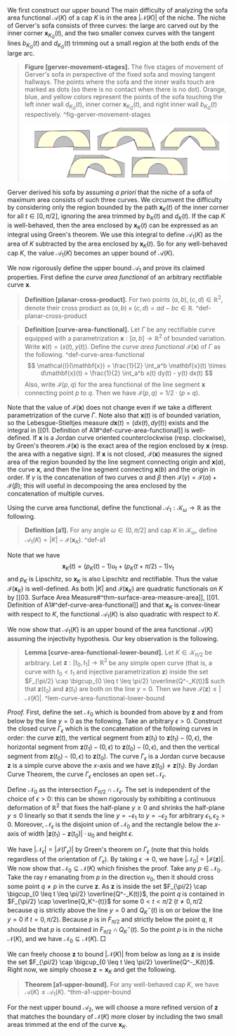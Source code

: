 We first construct our upper bound The main difficulty of analyzing the sofa area functional $\mathcal{A}(K)$ of a cap $K$ is in the area $\left| \mathcal{N}(K) \right|$ of the niche. The niche of Gerver's sofa consists of three curves: the large arc carved out by the inner corner $\mathbf{x}_{K_G}(t)$, and the two smaller convex curves with the tangent lines $b_{K_G}(t)$ and $d_{K_G}(t)$ trimming out a small region at the both ends of the large arc.

> __Figure [gerver-movement-stages].__ The five stages of movement of Gerver's sofa in perspective of the fixed sofa and moving tangent hallways. The points where the sofa and the inner walls touch are marked as dots (so there is no contact when there is no dot). Orange, blue, and yellow colors represent the points of the sofa touching the left inner wall $d_{K_G}(t)$, inner corner $\mathbf{x}_{K_G}(t)$, and right inner wall $b_{K_G}(t)$ respectively. ^fig-gerver-movement-stages
> 
> ![100%](images/gerver-movement-stages.svg)

Gerver derived his sofa by assuming _a priori_ that the niche of a sofa of maximum area consists of such three curves. We circumvent the difficulty by considering only the region bounded by the path $\mathbf{x}_K(t)$ of the inner corner for all $t \in [0, \pi/2]$, ignoring the area trimmed by $b_{K}(t)$ and $d_{K}(t)$. If the cap $K$ is well-behaved, then the area enclosed by $\mathbf{x}_K(t)$ can be expressed as an integral using Green's theorem. We use this integral to define $\mathcal{A}_1(K)$ as the area of $K$ subtracted by the area enclosed by $\mathbf{x}_K(t)$. So for any well-behaved cap $K$, the value $\mathcal{A}_1(K)$ becomes an upper bound of $\mathcal{A}(K)$.

We now rigorously define the upper bound $\mathcal{A}_1$ and prove its claimed properties. First define the _curve area functional_ of an arbitrary rectifiable curve $\mathbf{x}$.

> __Definition [planar-cross-product].__ For two points $(a, b), (c, d) \in \mathbb{R}^2$, denote their cross product as $(a, b) \times (c, d) = ad - bc \in \mathbb{R}$. ^def-planar-cross-product

> __Definition [curve-area-functional].__ Let $\Gamma$ be any rectifiable curve equipped with a parametrization $\mathbf{x} : [a, b] \to \mathbb{R}^2$ of bounded variation. Write $\mathbf{x}(t) = (x(t), y(t))$. Define the _curve area functional_ $\mathcal{I}(\mathbf{x})$ of $\Gamma$ as the following. ^def-curve-area-functional
$$
\mathcal{I}(\mathbf{x}) = \frac{1}{2} \int_a^b \mathbf{x}(t) \times d\mathbf{x}(t) = \frac{1}{2} \int_a^b x(t) dy(t) - y(t) dx(t)
$$
> Also, write $\mathcal{I}(p, q)$ for the area functional of the line segment $\mathbf{x}$ connecting point $p$ to $q$. Then we have $\mathcal{I}(p, q) = 1/2 \cdot (p \times q)$.

Note that the value of $\mathcal{I}(\mathbf{x})$ does not change even if we take a different parametrization of the curve $\Gamma$. Note also that $\mathbf{x}(t)$ is of bounded variation, so the Lebesgue-Stieltjes measure $d \mathbf{x}(t) = (dx(t), dy(t))$ exists and the integral in [[01. Definition of A1#^def-curve-area-functional]] is well-defined. If $\mathbf{x}$ is a Jordan curve oriented counterclockwise (resp. clockwise), by Green's theorem $\mathcal{I}(\mathbf{x})$ is the exact area of the region enclosed by $\mathbf{x}$ (resp. the area with a negative sign). If $\mathbf{x}$ is not closed, $\mathcal{I}(\mathbf{x})$ measures the signed area of the region bounded by the line segment connecting origin and $\mathbf{x}(a)$, the curve $\mathbf{x}$, and then the line segment connecting $\mathbf{x}(b)$ and the origin in order. If $\gamma$ is the concatenation of two curves $\alpha$ and $\beta$ then $\mathcal{I}(\gamma) = \mathcal{I}(\alpha) + \mathcal{I}(\beta)$; this will useful in decomposing the area enclosed by the concatenation of multiple curves.

Using the curve area functional, define the functional $\mathcal{A}_1 : \mathcal{K}_\omega \to \mathbb{R}$ as the following.

> __Definition [a1].__ For any angle $\omega \in (0, \pi/2]$ and cap $K$ in $\mathcal{K}_\omega$, define $\mathcal{A}_1(K) = |K| - \mathcal{I}(\mathbf{x}_K)$. ^def-a1

Note that we have
$$
\mathbf{x}_K(t) = (p_K(t) - 1) u_t + (p_K(t + \pi/2) - 1) v_t
$$
and $p_K$ is Lipschitz, so $\mathbf{x}_K$ is also Lipschitz and rectifiable. Thus the value $\mathcal{I}(\mathbf{x}_K)$ is well-defined. As both $|K|$ and $\mathcal{I}(\mathbf{x}_K)$ are quadratic functionals on $K$ by [[03. Surface Area Measure#^thm-surface-area-measure-area]], [[01. Definition of A1#^def-curve-area-functional]] and that $\mathbf{x}_K$ is convex-linear with respect to $K$, the functional $\mathcal{A}_1(K)$ is also quadratic with respect to $K$.

We now show that $\mathcal{A}_1(K)$ is an upper bound of the area functional $\mathcal{A}(K)$ assuming the injectivity hypothesis. Our key observation is the following.

> __Lemma [curve-area-functional-lower-bound].__ Let $K \in \mathcal{K}_{\pi/2}$ be arbitrary. Let $\mathbf{z} : [t_0, t_1] \to \mathbb{R}^2$ be any simple open curve (that is, a curve with $t_0 < t_1$ and injective parametrization $\mathbf{z}$) inside the set $F_{\pi/2} \cap \bigcup_{0 \leq t \leq \pi/2} \overline{Q^-_K(t)}$ such that $\mathbf{z}(t_0)$ and $\mathbf{z}(t_1)$ are both on the line $y=0$. Then we have $\mathcal{I}(\mathbf{z}) \leq |\mathcal{N}(K)|$. ^lem-curve-area-functional-lower-bound

_Proof._ First, define the set $\mathcal{N}_0$ which is bounded from above by $\mathbf{z}$ and from below by the line $y=0$ as the following. Take an arbitrary $\epsilon > 0$. Construct the closed curve $\Gamma_{\epsilon}$ which is the concatenation of the following curves in order: the curve $\mathbf{z}(t)$, the vertical segment from $\mathbf{z}(t_1)$ to  $\mathbf{z}(t_1) - (0, \epsilon)$, the horizontal segment from $\mathbf{z}(t_1) - (0, \epsilon)$ to $\mathbf{z}(t_0) - (0, \epsilon)$, and then the vertical segment from $\mathbf{z}(t_0) - (0, \epsilon)$ to $\mathbf{z}(t_0)$. The curve $\Gamma_{\epsilon}$ is a Jordan curve because $\mathbf{z}$ is a simple curve above the $x$-axis and we have $\mathbf{z}(t_0) \neq \mathbf{z}(t_1)$. By Jordan Curve Theorem, the curve $\Gamma_\epsilon$ encloses an open set $\mathcal{N}_\epsilon$. 

Define $\mathcal{N}_0$ as the intersection $F_{\pi/2} \cap \mathcal{N}_{\epsilon}$. The set is independent of the choice of $\epsilon > 0$: this can be shown rigorously by exhibiting a continuous deformation of $\mathbb{R}^2$ that fixes the half-plane $y \geq 0$ and shrinks the half-plane $y \leq 0$ linearly so that it sends the line $y=-\epsilon_1$ to $y=-\epsilon_2$ for arbitrary $\epsilon_1, \epsilon_2 > 0$. Moreover, $\mathcal{N}_{\epsilon}$ is the disjoint union of $\mathcal{N}_0$ and the rectangle below the $x$-axis of width $\left| \mathbf{z}(t_1) - \mathbf{z}(t_0) \right|\cdot u_0$ and height $\epsilon$.

We have $\left| \mathcal{N}_\epsilon \right| = \left| \mathcal{I}(\Gamma_\epsilon) \right|$ by Green's theorem on $\Gamma_\epsilon$ (note that this holds regardless of the orientation of $\Gamma_\epsilon$). By taking $\epsilon \to 0$, we have $\left| \mathcal{N}_0 \right| = \left| \mathcal{I}(\mathbf{z}) \right|$. We now show that $\mathcal{N}_0 \subseteq \mathcal{N}(K)$ which finishes the proof. Take any $p \in \mathcal{N}_0$. Take the ray $r$ emanating from $p$ in the direction $v_0$, then it should cross some point $q \neq p$ in the curve $\mathbf{z}$. As $\mathbf{z}$ is inside the set $F_{\pi/2} \cap \bigcup_{0 \leq t \leq \pi/2} \overline{Q^-_K(t)}$, the point $q$ is contained in $F_{\pi/2} \cap \overline{Q_K^-(t)}$ for some $0 < t < \pi/2$ ($t \neq 0, \pi/2$ because $q$ is strictly above the line $y=0$ and $Q^-_K(t)$ is on or below the line $y=0$ if $t=0, \pi/2$). Because $p$ is in $F_{\pi/2}$ and strictly below the point $q$, it should be that $p$ is contained in $F_{\pi/2} \cap Q_K^-(t)$. So the point $p$ is in the niche $\mathcal{N}(K)$, and we have $\mathcal{N}_0 \subseteq \mathcal{N}(K)$. □

We can freely choose $\mathbf{z}$ to bound $\left| \mathcal{N}(K) \right|$ from below as long as $\mathbf{z}$ is inside the set $F_{\pi/2} \cap \bigcup_{0 \leq t \leq \pi/2} \overline{Q^-_K(t)}$. Right now, we simply choose $\mathbf{z} = \mathbf{x}_K$ and get the following.

> __Theorem [a1-upper-bound].__ For any well-behaved cap $K$, we have $\mathcal{A}(K) \leq \mathcal{A}_1(K)$. ^thm-a1-upper-bound

For the next upper bound $\mathcal{A}_2$, we will choose a more refined version of $\mathbf{z}$ that matches the boundary of $\mathcal{N}(K)$ more closer by including the two small areas trimmed at the end of the curve $\mathbf{x}_K$.